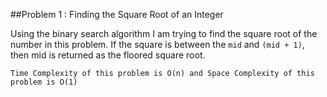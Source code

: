 ##Problem 1 : Finding the Square Root of an Integer

Using the binary search algorithm I am trying to find the square root of the number in this problem. 
If the square is between the `mid` and `(mid + 1)`, then mid is returned as the floored square root.

`Time Complexity of this problem is O(n) and Space Complexity of this problem is O(1)`